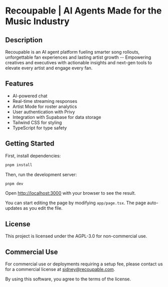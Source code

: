 # Recoupable | AI Agents Made for the Music Industry


## Description

Recoupable is an AI agent platform fueling smarter song rollouts, unforgettable fan experiences and lasting artist growth -- Empowering creatives and executives with actionable insights and next-gen tools to elevate every artist and engage every fan.

## Features

- AI-powered chat
- Real-time streaming responses
- Artist Mode for roster analytics
- User authentication with Privy
- Integration with Supabase for data storage
- Tailwind CSS for styling
- TypeScript for type safety

## Getting Started

First, install dependencies:

```bash
pnpm install
```

Then, run the development server:

```bash
pnpm dev
```

Open [http://localhost:3000](http://localhost:3000) with your browser to see the result.

You can start editing the page by modifying `app/page.tsx`. The page auto-updates as you edit the file.


## License
This project is licensed under the AGPL-3.0 for non-commercial use.

## Commercial Use
For commercial use or deployments requiring a setup fee, please contact us for a commercial license at sidney@recoupable.com.

By using this software, you agree to the terms of the license.
